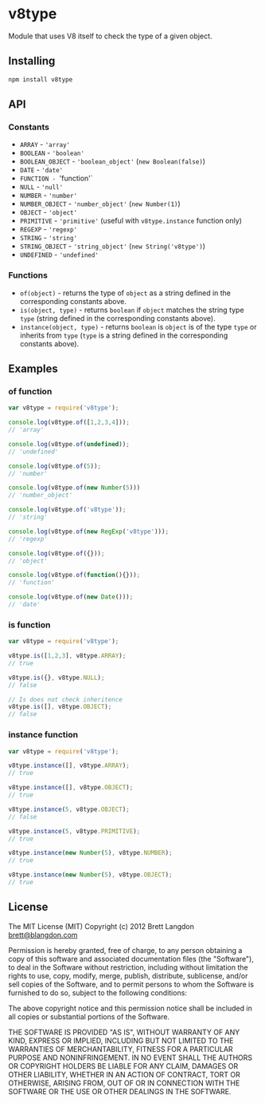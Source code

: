 v8type
======

Module that uses V8 itself to check the type of a given object.

## Installing
```bash
npm install v8type
```

## API

### Constants
 * `ARRAY` - `'array'`
 * `BOOLEAN` - `'boolean'`
 * `BOOLEAN_OBJECT` - `'boolean_object'` (`new Boolean(false)`)
 * `DATE` - `'date'`
 * `FUNCTION - `'function'`
 * `NULL` - `'null'`
 * `NUMBER` - `'number'`
 * `NUMBER_OBJECT` - `'number_object'` (`new Number(1)`)
 * `OBJECT` - `'object'`
 * `PRIMITIVE` - `'primitive'` (useful with `v8type.instance` function only)
 * `REGEXP` - `'regexp'`
 * `STRING` - `'string'`
 * `STRING_OBJECT` - `'string_object'` (`new String('v8type')`)
 * `UNDEFINED` - `'undefined'`

### Functions
 * `of(object)` - returns the type of `object` as a string defined in the corresponding constants above.
 * `is(object, type)` - returns `boolean` if `object` matches the string type `type` (string defined in the corresponding constants above).
 * `instance(object, type)` - returns `boolean` is `object` is of the type `type` or inherits from `type` (`type` is a string defined in the corresponding constants above).

## Examples

### of function
```javascript
var v8type = require('v8type');

console.log(v8type.of([1,2,3,4]));
// 'array'

console.log(v8type.of(undefined));
// 'undefined'

console.log(v8type.of(5));
// 'number'

console.log(v8type.of(new Number(5)))
// 'number_object'

console.log(v8type.of('v8type'));
// 'string'

console.log(v8type.of(new RegExp('v8type')));
// 'regexp'

console.log(v8type.of({}));
// 'object'

console.log(v8type.of(function(){}));
// 'function'

console.log(v8type.of(new Date()));
// 'date'
```

### is function
```javascript
var v8type = require('v8type');

v8type.is([1,2,3], v8type.ARRAY);
// true

v8type.is({}, v8type.NULL);
// false

// Is does not check inheritence
v8type.is([], v8type.OBJECT);
// false
```

### instance function
```javascript
var v8type = require('v8type');

v8type.instance([], v8type.ARRAY);
// true

v8type.instance([], v8type.OBJECT);
// true

v8type.instance(5, v8type.OBJECT);
// false

v8type.instance(5, v8type.PRIMITIVE);
// true

v8type.instance(new Number(5), v8type.NUMBER);
// true

v8type.instance(new Number(5), v8type.OBJECT);
// true
```

## License
The MIT License (MIT)
Copyright (c) 2012 Brett Langdon <brett@blangdon.com>

Permission is hereby granted, free of charge, to any person obtaining a copy of this software and associated documentation files (the "Software"), to deal in the Software without restriction, including without limitation the rights to use, copy, modify, merge, publish, distribute, sublicense, and/or sell copies of the Software, and to permit persons to whom the Software is furnished to do so, subject to the following conditions:

The above copyright notice and this permission notice shall be included in all copies or substantial portions of the Software.

THE SOFTWARE IS PROVIDED "AS IS", WITHOUT WARRANTY OF ANY KIND, EXPRESS OR IMPLIED, INCLUDING BUT NOT LIMITED TO THE WARRANTIES OF MERCHANTABILITY, FITNESS FOR A PARTICULAR PURPOSE AND NONINFRINGEMENT. IN NO EVENT SHALL THE AUTHORS OR COPYRIGHT HOLDERS BE LIABLE FOR ANY CLAIM, DAMAGES OR OTHER LIABILITY, WHETHER IN AN ACTION OF CONTRACT, TORT OR OTHERWISE, ARISING FROM, OUT OF OR IN CONNECTION WITH THE SOFTWARE OR THE USE OR OTHER DEALINGS IN THE SOFTWARE.